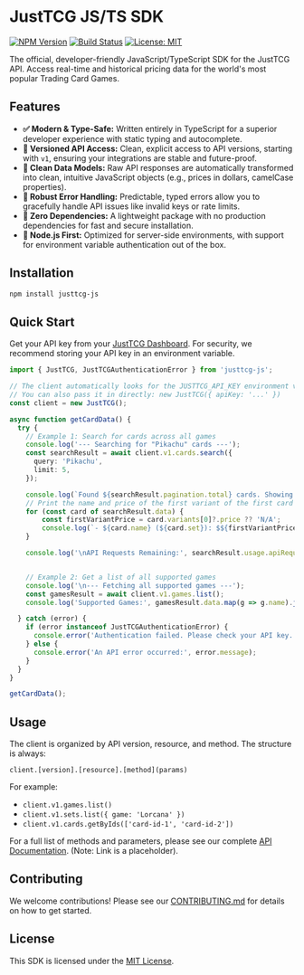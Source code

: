 # JustTCG JS/TS SDK

[![NPM Version](https://img.shields.io/npm/v/justtcg-js.svg)](https://www.npmjs.com/package/justtcg-js)
[![Build Status](https://img.shields.io/github/actions/workflow/status/YOUR_USERNAME/justtcg-js/ci.yml?branch=main)](https://github.com/YOUR_USERNAME/justtcg-js/actions)
[![License: MIT](https://img.shields.io/badge/License-MIT-yellow.svg)](https://opensource.org/licenses/MIT)

The official, developer-friendly JavaScript/TypeScript SDK for the JustTCG API. Access real-time and historical pricing data for the world's most popular Trading Card Games.

## Features

-   **✅ Modern & Type-Safe:** Written entirely in TypeScript for a superior developer experience with static typing and autocomplete.
-   **🔐 Versioned API Access:** Clean, explicit access to API versions, starting with `v1`, ensuring your integrations are stable and future-proof.
-   **🧼 Clean Data Models:** Raw API responses are automatically transformed into clean, intuitive JavaScript objects (e.g., prices in dollars, camelCase properties).
-   **🚨 Robust Error Handling:** Predictable, typed errors allow you to gracefully handle API issues like invalid keys or rate limits.
-   **🚀 Zero Dependencies:** A lightweight package with no production dependencies for fast and secure installation.
-   **🤖 Node.js First:** Optimized for server-side environments, with support for environment variable authentication out of the box.

## Installation

```bash
npm install justtcg-js
````

## Quick Start

Get your API key from your [JustTCG Dashboard](https://justtcg.com/dashboard). For security, we recommend storing your API key in an environment variable.

```typescript
import { JustTCG, JustTCGAuthenticationError } from 'justtcg-js';

// The client automatically looks for the JUSTTCG_API_KEY environment variable.
// You can also pass it in directly: new JustTCG({ apiKey: '...' })
const client = new JustTCG();

async function getCardData() {
  try {
    // Example 1: Search for cards across all games
    console.log('--- Searching for "Pikachu" cards ---');
    const searchResult = await client.v1.cards.search({
      query: 'Pikachu',
      limit: 5,
    });

    console.log(`Found ${searchResult.pagination.total} cards. Showing the first ${searchResult.data.length}.`);
    // Print the name and price of the first variant of the first card
    for (const card of searchResult.data) {
        const firstVariantPrice = card.variants[0]?.price ?? 'N/A';
        console.log(`- ${card.name} (${card.set}): $${firstVariantPrice}`);
    }

    console.log('\nAPI Requests Remaining:', searchResult.usage.apiRequestsRemaining);


    // Example 2: Get a list of all supported games
    console.log('\n--- Fetching all supported games ---');
    const gamesResult = await client.v1.games.list();
    console.log('Supported Games:', gamesResult.data.map(g => g.name).join(', '));

  } catch (error) {
    if (error instanceof JustTCGAuthenticationError) {
      console.error('Authentication failed. Please check your API key.');
    } else {
      console.error('An API error occurred:', error.message);
    }
  }
}

getCardData();

```

## Usage

The client is organized by API version, resource, and method. The structure is always:

`client.[version].[resource].[method](params)`

For example:

  - `client.v1.games.list()`
  - `client.v1.sets.list({ game: 'Lorcana' })`
  - `client.v1.cards.getByIds(['card-id-1', 'card-id-2'])`

For a full list of methods and parameters, please see our complete [API Documentation](https://justtcg.com/docs). (Note: Link is a placeholder).

## Contributing

We welcome contributions\! Please see our [CONTRIBUTING.md](https://www.google.com/search?q=CONTRIBUTING.md) for details on how to get started.

## License

This SDK is licensed under the [MIT License](https://www.google.com/search?q=LICENSE).